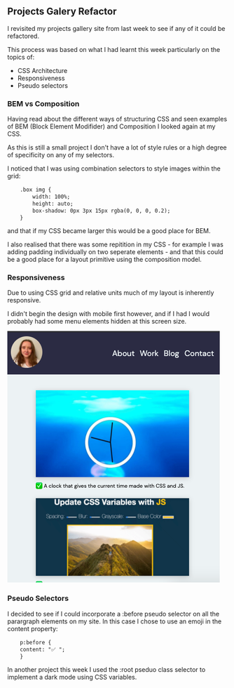 ## Projects Galery Refactor

I revisited my projects gallery site from last week to see if any of it could be refactored.

This process was based on what I had learnt this week particularly on the topics of:

- CSS Architecture
- Responsiveness
- Pseudo selectors


### BEM vs Composition
Having read about the different ways of structuring CSS and seen examples of BEM (Block Element Modifider) and Composition I looked again at my CSS.

As this is still a small project I don't have a lot of style rules or a high degree of specificity on any of my selectors. 

I noticed that I was using combination selectors to style images within the grid:

        .box img {
            width: 100%;
            height: auto;
            box-shadow: 0px 3px 15px rgba(0, 0, 0, 0.2);
        }
and that if my CSS became larger this would be a good place for BEM.


I also realised that there was some repitition in my CSS - for example I was adding padding individually on two seperate elements - and that this could be a good place for a layout primitive using the composition model.

### Responsiveness
Due to using CSS grid and relative units much of my layout is inherently responsive. 

I didn't begin the design with mobile first however, and if I had I would probably had some menu elements hidden at this screen size.

![](mobile_view.png)

### Pseudo Selectors
I decided to see if I could incorporate a :before pseudo selector on all the parargraph elements on my site. In this case I chose to use an emoji in the content property:


        p:before {
        content: "✅ ";
        }

In another project this week I used the :root pseduo class selector to implement a dark mode using CSS variables.
